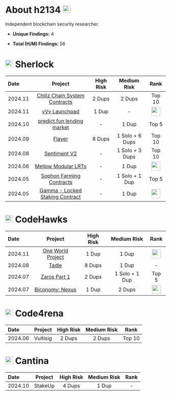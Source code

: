 # About h2134  <img src="https://avatars.githubusercontent.com/u/169348989?v=4" width="24">
Independent blockchain security researcher.

- **Unique Findings:** 4

- **Total (H/M) Findings:** 56


# <img src="https://docs.sherlock.xyz/~gitbook/image?url=https%3A%2F%2F1839706563-files.gitbook.io%2F%7E%2Ffiles%2Fv0%2Fb%2Fgitbook-x-prod.appspot.com%2Fo%2Fspaces%252FIULvDRunHtCHQJQoTsGo%252Ficon%252FQ7yJtYWzi1W6Rokd2SiV%252Fwhitesherlocklogo.png%3Falt%3Dmedia%26token%3D93a94252-4ec4-4971-b345-d2aaaab76f85&width=32&dpr=2&quality=100&sign=5bdfbefc7d2e1a01bd74f5d84e1f7facb931ac3fec8eab74df941d7f206af86b" width="24">  Sherlock
|  Date  |  Project  |  High Risk  |  Medium Risk  |  Rank  |
|:-----------|:-------------:|:---------------:|:---------------:|:----------:|  
| 2024.11 | [Chiliz Chain System Contracts](https://audits.sherlock.xyz/contests/550?filter=results) | 2 Dups | 2 Dups | Top 10 |
| 2024.11 | [vVv Launchpad](https://audits.sherlock.xyz/contests/647) | 1 Dup | - | <img src="https://i.ibb.co/mqSZD0V/1st.png" width="28"> |
| 2024.10 | [predict.fun lending market](https://audits.sherlock.xyz/contests/561) | - | 1 Dup | Top 5 |
| 2024.09 | [Flayer](https://audits.sherlock.xyz/contests/468?filter=results) | 8 Dups | 1 Solo + 6 Dups | Top 10 |
| 2024.08 | [Sentiment V2](https://audits.sherlock.xyz/contests/349) | - | 1 Solo + 3 Dups | Top 10 |
| 2024.06 | [Mellow Modular LRTs](https://audits.sherlock.xyz/contests/423) | - | 1 Dup | <img src="https://i.ibb.co/h8zkpFn/3rd.png" width="28"> |
| 2024.05 | [Sophon Farming Contracts](https://audits.sherlock.xyz/contests/376) | - | 1 Solo + 1 Dup | Top 5 |
| 2024.05 | [Gamma - Locked Staking Contract](https://audits.sherlock.xyz/contests/330) | - | 1 Dup | <img src="https://i.ibb.co/h8zkpFn/3rd.png" width="28"> |


# <img src="https://docs.codehawks.com/~gitbook/image?url=https%3A%2F%2F3043220823-files.gitbook.io%2F%7E%2Ffiles%2Fv0%2Fb%2Fgitbook-x-prod.appspot.com%2Fo%2Fspaces%252F03192NVKR2mN0yJAWWw2%252Ficon%252FfjnVqtPZ9UDFJHZaVtHZ%252FCodeHawks%2520Mark%2520Color.png%3Falt%3Dmedia%26token%3D39546797-6ddf-4b2e-a80a-2ee4ba07ffb5&width=32&dpr=2&quality=100&sign=7cf13cb4&sv=1" width="24">  CodeHawks
|  Date  |  Project  |  High Risk  |  Medium Risk  |  Rank  |
|:-----------|:-------------:|:---------------:|:---------------:|:----------:|  
| 2024.11 | [One World Project](https://codehawks.cyfrin.io/c/2024-11-one-world) | 1 Dup | 1 Dup | <img src="https://i.ibb.co/TTkqyw2/2nd.png" width="28"> |
| 2024.08 | [Tadle](https://codehawks.cyfrin.io/c/2024-08-tadle) | 8 Dups | 1 Dup | - |
| 2024.07 | [Zaros Part 1](https://codehawks.cyfrin.io/c/2024-07-zaros) | 2 Dups | 1 Solo + 1 Dup | Top 5 |
| 2024.07 | [Biconomy: Nexus](https://codehawks.cyfrin.io/c/2024-07-biconomy) | 1 Dup | 2 Dups | <img src="https://i.ibb.co/h8zkpFn/3rd.png" width="28"> |

# <img src="https://code4rena.com/images/c4-logo-icon.svg" width="24">  Code4rena
|  Date  |  Project  |  High Risk  |  Medium Risk  |  Rank  |
|:-----------|:-------------:|:---------------:|:---------------:|:----------:|  
| 2024.06 | Vultisig | 2 Dups | 2 Dups | Top 10 |

# <img src="https://cantina.xyz/favicon.svg" width="24">  Cantina
|  Date  |  Project  |  High Risk  |  Medium Risk  |  Rank  |
|:-----------|:-------------:|:---------------:|:---------------:|:----------:|  
| 2024.10 | StakeUp | 4 Dups | 1 Dup | - |
